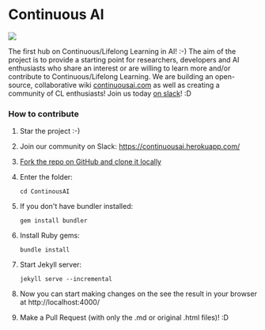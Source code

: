 # Continuous AI
<img src="https://continuousai.herokuapp.com/badge.svg">

The first hub on Continuous/Lifelong Learning in AI! :-)
The aim of the project is to provide a starting point for researchers, developers and AI enthusiasts who share an interest or are willing to learn more and/or contribute to Continuous/Lifelong Learning.
We are building an open-source, collaborative wiki [continuousai.com](http://continuousai.com) as well as creating a community of CL enthusiasts! Join us today [on slack](https://continuousai.herokuapp.com)! :D

### How to contribute

1. Star the project :-)

2. Join our community on Slack: https://continuousai.herokuapp.com/

3. [Fork the repo on GitHub and clone it locally](https://help.github.com/articles/fork-a-repo/)

4. Enter the folder: 

	`cd ContinousAI`

5. If you don't have bundler installed:

	`gem install bundler`

6. Install Ruby gems:
	
	`bundle install`

7. Start Jekyll server:

	`jekyll serve --incremental`

8. Now you can start making changes on the see the result in your browser at  http://localhost:4000/

9. Make a Pull Request (with only the .md or original .html files)! :D
